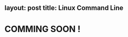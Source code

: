 layout: post
title: Linux Command Line
---

# COMMING SOON !
<!-- ---

# Why the Command Line?!?!

- greater control of an OS or application;
- faster management of many operating systems;
- ability to store scripts to automate regular tasks

When a user first enters a command line, they fidn it challanging because it requires them memorising a banch of commands
along with thier options. However once a user gets to know how to navigate the command line, know it's structure they are 
bound to be more productive providing the user with control, greater speed, and abiity to automate tasks more easily though
scripting.

# Understanding the Command Line

**What is a Command Line?**<br>
You can call it a program that opens a window and lets you interact with the shell. 

                                    OR

A comand line is simply a text-based interface to the computer where you can type commands, manipulate files, execute programs, and open documents.

**Navigation**<br>
Like Windows, the files on a Linux system are arranged in what is called a hierarchical directory structure. This means that they are organized in a tree-like pattern of directories (called folders in other systems), which may contain files and subdirectories. The first directory in the file system is called the root directory which contains files and subdirectories, which contain more files and subdirectories......

At any given moment, we are located in a single directory. Inside that directory, we can see its files and the pathway to its parent directory and the pathways to the subdirectories of the directory in which we are standing called the working directory. To see the name of the working directory, we use  `pwd`(print working directory) command.

{image}

To change the current working directory we use the `cd` command. To do this, we type cd followed by the pathname of the desired working directory. A pathname is the route we take along the branches of the directory tree to get to the directory we want.


{image} -->